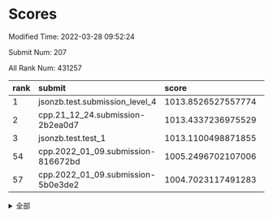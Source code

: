 # Scores

Modified Time: 2022-03-28 09:52:24

Submit Num: 207

All Rank Num: 431257

| rank |               submit               |       score        |       sigma        | pk_num |
| :--- | :--------------------------------- | :----------------- | :----------------- | :----- |
| 1    | jsonzb.test.submission_level_4     | 1013.8526527557774 | 0.8057290652028237 | 8334   |
| 2    | cpp.21_12_24.submission-2b2ea0d7   | 1013.4337236975529 | 0.8028867062507672 | 8337   |
| 3    | jsonzb.test.test_1                 | 1013.1100498871855 | 0.808036618057449  | 8331   |
| 54   | cpp.2022_01_09.submission-816672bd | 1005.2496702107006 | 0.7259430539789393 | 8331   |
| 57   | cpp.2022_01_09.submission-5b0e3de2 | 1004.7023117491283 | 0.7236566146754354 | 8331   |


<details>
<summary>全部</summary>

| rank |                 submit                 |       score        |       sigma        | pk_num |
| :--- | :------------------------------------- | :----------------- | :----------------- | :----- |
| 1    | jsonzb.test.submission_level_4         | 1013.8526527557774 | 0.8057290652028237 | 8334   |
| 2    | cpp.21_12_24.submission-2b2ea0d7       | 1013.4337236975529 | 0.8028867062507672 | 8337   |
| 3    | jsonzb.test.test_1                     | 1013.1100498871855 | 0.808036618057449  | 8331   |
| 4    | gobigger.level_3.submission_level_3_33 | 1012.6215292156955 | 0.819474379829782  | 8337   |
| 5    | gobigger.level_3.submission_level_3_10 | 1011.8914941954187 | 0.7515450872754498 | 8330   |
| 6    | gobigger.level_3.submission_level_3_19 | 1011.6569838007864 | 0.7683268390095699 | 8332   |
| 7    | gobigger.level_3.submission_level_3_39 | 1011.2875387494068 | 0.768897983376282  | 8337   |
| 8    | gobigger.level_3.submission_level_3_0  | 1011.2312416635666 | 0.7705889893169807 | 8331   |
| 9    | gobigger.level_3.submission_level_3_22 | 1011.2172141513424 | 0.7835973092802438 | 8335   |
| 10   | gobigger.level_3.submission_level_3_17 | 1011.1956812017902 | 0.7429036500768622 | 8334   |
| 11   | gobigger.level_3.submission_level_3_48 | 1010.9242103745029 | 0.7612332807896897 | 8332   |
| 12   | gobigger.level_3.submission_level_3_47 | 1010.8717889201629 | 0.7603965077726235 | 8334   |
| 13   | gobigger.level_3.submission_level_3_43 | 1010.8548188011242 | 0.7328240358606928 | 8335   |
| 14   | gobigger.level_3.submission_level_3_25 | 1010.7961485312122 | 0.7512688648959015 | 8333   |
| 15   | gobigger.level_3.submission_level_3_1  | 1010.701189267562  | 0.7706024940877881 | 8330   |
| 16   | gobigger.level_3.submission_level_3_16 | 1010.6880456479619 | 0.783735167688405  | 8338   |
| 17   | gobigger.level_3.submission_level_3_2  | 1010.6609637098206 | 0.7820130044630574 | 8338   |
| 18   | gobigger.level_3.submission_level_3_45 | 1010.6581537685263 | 0.7531962187216527 | 8326   |
| 19   | gobigger.level_3.submission_level_3_40 | 1010.6360495738    | 0.7409173759696329 | 8329   |
| 20   | gobigger.level_3.submission_level_3_9  | 1010.4613597316987 | 0.7728381459624555 | 8330   |
| 21   | gobigger.level_3.submission_level_3_27 | 1010.3778383572594 | 0.7577851569885881 | 8337   |
| 22   | gobigger.level_3.submission_level_3_21 | 1010.3711374067491 | 0.7764300628373385 | 8335   |
| 23   | gobigger.level_3.submission_level_3_24 | 1010.2830970531732 | 0.7584918662443348 | 8336   |
| 24   | gobigger.level_3.submission_level_3_15 | 1010.1963435080949 | 0.7652411503700555 | 8335   |
| 25   | gobigger.level_3.submission_level_3_7  | 1010.1339963958086 | 0.7530271105143345 | 8337   |
| 26   | gobigger.level_3.submission_level_3_12 | 1010.116971014775  | 0.7370205132347676 | 8335   |
| 27   | gobigger.level_3.submission_level_3_41 | 1010.0682930582674 | 0.7747893316488518 | 8338   |
| 28   | gobigger.level_3.submission_level_3_31 | 1009.9406209429661 | 0.7669321886884924 | 8330   |
| 29   | gobigger.level_3.submission_level_3_8  | 1009.9204079550412 | 0.7801047383971819 | 8328   |
| 30   | gobigger.level_3.submission_level_3_20 | 1009.8779323475163 | 0.7424730276598593 | 8337   |
| 31   | gobigger.level_3.submission_level_3_11 | 1009.8180003844823 | 0.7583866701132003 | 8335   |
| 32   | gobigger.level_3.submission_level_3_44 | 1009.7963451515782 | 0.7596055804437977 | 8335   |
| 33   | gobigger.level_3.submission_level_3_6  | 1009.7675284306999 | 0.7486387683682217 | 8331   |
| 34   | gobigger.level_3.submission_level_3_34 | 1009.7475600645764 | 0.7586769574194039 | 8328   |
| 35   | gobigger.level_3.submission_level_3_18 | 1009.7203712555389 | 0.7543628458950764 | 8337   |
| 36   | gobigger.level_3.submission_level_3_13 | 1009.6975275591773 | 0.7677077239521433 | 8333   |
| 37   | gobigger.level_3.submission_level_3_46 | 1009.6503096130649 | 0.7547161455590742 | 8333   |
| 38   | gobigger.level_3.submission_level_3_49 | 1009.6473319069311 | 0.7742084570372298 | 8330   |
| 39   | gobigger.level_3.submission_level_3_30 | 1009.5044072921144 | 0.7649805467382157 | 8335   |
| 40   | gobigger.level_3.submission_level_3_23 | 1009.5041151228914 | 0.7494924145214881 | 8330   |
| 41   | gobigger.level_3.submission_level_3_38 | 1009.4999451492471 | 0.7425601870803678 | 8331   |
| 42   | gobigger.level_3.submission_level_3_14 | 1009.4539225832457 | 0.7516688734361531 | 8337   |
| 43   | gobigger.level_3.submission_level_3_37 | 1009.3636835027097 | 0.7718655327693138 | 8329   |
| 44   | gobigger.level_3.submission_level_3_29 | 1009.3224621752553 | 0.7640498969283768 | 8338   |
| 45   | gobigger.level_3.submission_level_3_5  | 1009.284600631584  | 0.753104281207089  | 8336   |
| 46   | gobigger.level_3.submission_level_3_26 | 1009.240178298781  | 0.7469067094258698 | 8335   |
| 47   | gobigger.level_3.submission_level_3_4  | 1009.1542210048798 | 0.7634420159009331 | 8332   |
| 48   | gobigger.level_3.submission_level_3_3  | 1009.0158517452311 | 0.7432211421265681 | 8336   |
| 49   | gobigger.level_3.submission_level_3_42 | 1009.0112095567773 | 0.728282720792835  | 8327   |
| 50   | gobigger.level_3.submission_level_3_36 | 1008.9852501130599 | 0.7495771804807403 | 8328   |
| 51   | gobigger.level_3.submission_level_3_32 | 1008.9822590706018 | 0.7553813338316089 | 8331   |
| 52   | gobigger.level_3.submission_level_3_28 | 1008.681671522893  | 0.7371119819222303 | 8329   |
| 53   | gobigger.level_3.submission_level_3_35 | 1008.2465003222587 | 0.7395589317639125 | 8328   |
| 54   | cpp.2022_01_09.submission-816672bd     | 1005.2496702107006 | 0.7259430539789393 | 8331   |
| 55   | gobigger.level_1.submission_level_1_23 | 1004.9030077754963 | 0.7249523610992628 | 8330   |
| 56   | gobigger.level_1.submission_level_1_36 | 1004.7080883425176 | 0.7221141847906688 | 8337   |
| 57   | cpp.2022_01_09.submission-5b0e3de2     | 1004.7023117491283 | 0.7236566146754354 | 8331   |
| 58   | gobigger.level_1.submission_level_1_32 | 1004.6790986498337 | 0.7160704506444386 | 8324   |
| 59   | gobigger.level_1.submission_level_1_8  | 1004.6360723621743 | 0.7236239576308806 | 8338   |
| 60   | gobigger.level_1.submission_level_1_6  | 1004.4394362391523 | 0.7143952031916462 | 8336   |
| 61   | gobigger.level_1.submission_level_1_33 | 1004.3651761319823 | 0.7304540231017943 | 8335   |
| 62   | gobigger.level_1.submission_level_1_28 | 1004.3508691514536 | 0.7151406183067691 | 8331   |
| 63   | gobigger.level_1.submission_level_1_4  | 1004.3364577511843 | 0.7264561210888449 | 8333   |
| 64   | gobigger.level_1.submission_level_1_25 | 1004.2766904782687 | 0.7180625008095908 | 8338   |
| 65   | gobigger.level_1.submission_level_1_27 | 1004.2247765023711 | 0.7176783567933789 | 8335   |
| 66   | gobigger.level_1.submission_level_1_34 | 1004.1454187388349 | 0.71430041714834   | 8334   |
| 67   | gobigger.level_1.submission_level_1_1  | 1003.7100621068604 | 0.7117916797754905 | 8329   |
| 68   | gobigger.level_1.submission_level_1_44 | 1003.660944732434  | 0.7323982800113445 | 8334   |
| 69   | gobigger.level_1.submission_level_1_46 | 1003.61180775284   | 0.7298847698710794 | 8337   |
| 70   | gobigger.level_1.submission_level_1_35 | 1003.5839363296284 | 0.7158898863898219 | 8334   |
| 71   | gobigger.level_1.submission_level_1_47 | 1003.5787041092875 | 0.7193356145271895 | 8332   |
| 72   | gobigger.level_1.submission_level_1_48 | 1003.391675055551  | 0.7081469935140949 | 8332   |
| 73   | gobigger.level_1.submission_level_1_45 | 1003.3566781722269 | 0.7120591536916151 | 8329   |
| 74   | gobigger.level_1.submission_level_1_41 | 1003.3545006303816 | 0.7216690873619988 | 8332   |
| 75   | gobigger.level_1.submission_level_1_37 | 1003.3385395902236 | 0.6998967244293769 | 8336   |
| 76   | gobigger.level_1.submission_level_1_14 | 1003.3155906576612 | 0.7119546360279432 | 8335   |
| 77   | gobigger.level_1.submission_level_1_29 | 1003.290050118846  | 0.7279898110668342 | 8333   |
| 78   | gobigger.level_1.submission_level_1_30 | 1003.2850400269215 | 0.7154773739286412 | 8331   |
| 79   | gobigger.level_1.submission_level_1_43 | 1003.184176714911  | 0.7195307384924927 | 8332   |
| 80   | gobigger.level_1.submission_level_1_0  | 1003.1028668891516 | 0.7102460318186146 | 8337   |
| 81   | gobigger.level_1.submission_level_1_2  | 1003.0859710315026 | 0.7194080902720403 | 8334   |
| 82   | gobigger.level_1.submission_level_1_38 | 1003.0729601920543 | 0.7159826041812606 | 8334   |
| 83   | gobigger.level_1.submission_level_1_17 | 1003.0622490002628 | 0.7385666306779114 | 8333   |
| 84   | gobigger.level_1.submission_level_1_5  | 1003.0615910575068 | 0.7150470149329085 | 8335   |
| 85   | gobigger.level_1.submission_level_1_3  | 1003.0560567507118 | 0.7033196675936682 | 8336   |
| 86   | gobigger.level_1.submission_level_1_16 | 1003.0517300213561 | 0.7196089773284061 | 8332   |
| 87   | gobigger.level_1.submission_level_1_18 | 1003.0108511978359 | 0.7000783174094393 | 8328   |
| 88   | gobigger.level_1.submission_level_1_20 | 1002.8635251329898 | 0.7184784685814909 | 8337   |
| 89   | gobigger.level_1.submission_level_1_13 | 1002.7777576916761 | 0.7227427520584379 | 8335   |
| 90   | gobigger.level_1.submission_level_1_12 | 1002.7275879153594 | 0.7205779513651778 | 8332   |
| 91   | gobigger.level_1.submission_level_1_9  | 1002.6893080214497 | 0.7049587522458618 | 8335   |
| 92   | gobigger.level_1.submission_level_1_22 | 1002.6849743613828 | 0.7184894657791836 | 8337   |
| 93   | gobigger.level_1.submission_level_1_24 | 1002.6635723212836 | 0.7047256728639877 | 8335   |
| 94   | gobigger.level_1.submission_level_1_39 | 1002.6535495674983 | 0.7150606246549469 | 8335   |
| 95   | gobigger.level_1.submission_level_1_15 | 1002.5749516506984 | 0.7130788839137481 | 8336   |
| 96   | gobigger.level_1.submission_level_1_21 | 1002.5504019613873 | 0.7159516598175457 | 8336   |
| 97   | gobigger.level_1.submission_level_1_42 | 1002.5228086608611 | 0.7138569118051507 | 8333   |
| 98   | gobigger.level_1.submission_level_1_49 | 1002.5198162852412 | 0.7097070703739059 | 8334   |
| 99   | gobigger.level_1.submission_level_1_31 | 1002.456046978832  | 0.709649569335995  | 8337   |
| 100  | gobigger.level_1.submission_level_1_11 | 1002.3956114602115 | 0.7184294740084298 | 8331   |
| 101  | gobigger.level_1.submission_level_1_7  | 1002.0863826001749 | 0.7236347125965109 | 8328   |
| 102  | gobigger.level_1.submission_level_1_26 | 1002.0707465665168 | 0.7171644176760131 | 8336   |
| 103  | gobigger.level_1.submission_level_1_10 | 1001.7886149932281 | 0.7083925588172715 | 8335   |
| 104  | gobigger.level_1.submission_level_1_19 | 1001.4051911625164 | 0.7080469928085203 | 8335   |
| 105  | gobigger.level_1.submission_level_1_40 | 1001.2966464948968 | 0.7057411848929975 | 8340   |
| 106  | gobigger.random.submission_random_27   | 997.6428976289246  | 0.7132165817267903 | 8330   |
| 107  | gobigger.random.submission_random_41   | 997.5934981425655  | 0.7078581061909471 | 8328   |
| 108  | gobigger.random.submission_random_45   | 997.0854825560803  | 0.7058080364840623 | 8332   |
| 109  | gobigger.random.submission_random_39   | 996.8573139813591  | 0.712633114999856  | 8335   |
| 110  | gobigger.random.submission_random_26   | 996.8270418831901  | 0.7034247429881338 | 8333   |
| 111  | gobigger.random.submission_random_12   | 996.8168648379597  | 0.7060433155998557 | 8332   |
| 112  | gobigger.random.submission_random_34   | 996.7027302472103  | 0.7048548763484953 | 8330   |
| 113  | gobigger.random.submission_random_9    | 996.6295016569788  | 0.7163530129907228 | 8336   |
| 114  | gobigger.random.submission_random_10   | 996.6155413177897  | 0.7223148383873668 | 8336   |
| 115  | gobigger.random.submission_random_8    | 996.5698614846519  | 0.7145558647230904 | 8332   |
| 116  | gobigger.random.submission_random_7    | 996.5123720328113  | 0.716324715556574  | 8336   |
| 117  | gobigger.random.submission_random_18   | 996.4321773639667  | 0.727006179919516  | 8332   |
| 118  | gobigger.random.submission_random_20   | 996.3625434966593  | 0.6988383063203351 | 8331   |
| 119  | gobigger.random.submission_random_49   | 996.3015350500585  | 0.6918957517870831 | 8334   |
| 120  | gobigger.random.submission_random_1    | 996.2789726559382  | 0.7219903963112527 | 8333   |
| 121  | gobigger.random.submission_random_44   | 996.2765908447797  | 0.7147152637025668 | 8330   |
| 122  | gobigger.random.submission_random_28   | 996.2393553572879  | 0.7079812664298956 | 8335   |
| 123  | gobigger.random.submission_random_47   | 996.1714416128433  | 0.7041236779667535 | 8331   |
| 124  | gobigger.random.submission_random_46   | 996.0892176584067  | 0.7166735034886099 | 8338   |
| 125  | gobigger.random.submission_random_16   | 996.0754589733878  | 0.69695131341324   | 8327   |
| 126  | gobigger.random.submission_random_2    | 996.0636576073516  | 0.7103158468351493 | 8336   |
| 127  | gobigger.random.submission_random_35   | 995.9564695362525  | 0.7128564200909134 | 8330   |
| 128  | gobigger.random.submission_random_31   | 995.9500220892245  | 0.703271120034507  | 8333   |
| 129  | gobigger.random.submission_random_36   | 995.9176862473755  | 0.7175982957816532 | 8331   |
| 130  | gobigger.random.submission_random_43   | 995.8413831116733  | 0.7118687435497731 | 8334   |
| 131  | gobigger.random.submission_random_21   | 995.8255873764506  | 0.7083499022456594 | 8339   |
| 132  | gobigger.random.submission_random_23   | 995.8147410231949  | 0.7047159910990685 | 8334   |
| 133  | gobigger.random.submission_random_4    | 995.7649517065398  | 0.7118482694934277 | 8334   |
| 134  | gobigger.random.submission_random_13   | 995.746981778782   | 0.7208752317732858 | 8334   |
| 135  | gobigger.random.submission_random_30   | 995.7280781242084  | 0.7161490836113131 | 8329   |
| 136  | gobigger.random.submission_random_38   | 995.6923995887369  | 0.70482741448017   | 8333   |
| 137  | gobigger.random.submission_random_22   | 995.6672432405446  | 0.7162229506066882 | 8333   |
| 138  | gobigger.random.submission_random_32   | 995.6576013454836  | 0.7123636192394209 | 8336   |
| 139  | gobigger.random.submission_random_19   | 995.6148255337887  | 0.7230510780087176 | 8333   |
| 140  | gobigger.random.submission_random_29   | 995.5665744244285  | 0.7126299044025018 | 8334   |
| 141  | gobigger.random.submission_random_14   | 995.5100777058992  | 0.6942497468704444 | 8332   |
| 142  | gobigger.random.submission_random_37   | 995.448742800612   | 0.7086645040129135 | 8332   |
| 143  | gobigger.random.submission_random_17   | 995.4170011684539  | 0.7158509447826475 | 8338   |
| 144  | gobigger.random.submission_random_11   | 995.389086721387   | 0.7203975455792756 | 8330   |
| 145  | gobigger.random.submission_random_48   | 995.379153513644   | 0.7180902099413715 | 8333   |
| 146  | gobigger.random.submission_random_42   | 995.3372800111844  | 0.7211986949398537 | 8332   |
| 147  | gobigger.random.submission_random_24   | 995.3328918903889  | 0.7364712478615756 | 8335   |
| 148  | gobigger.random.submission_random_40   | 995.25255307923    | 0.7191859657357249 | 8334   |
| 149  | gobigger.random.submission_random_6    | 995.1976346669861  | 0.7278367134320711 | 8337   |
| 150  | gobigger.random.submission_random_3    | 995.0944044830525  | 0.7078971527662804 | 8332   |
| 151  | gobigger.random.submission_random_0    | 995.0356069923157  | 0.7175718802469278 | 8330   |
| 152  | gobigger.random.submission_random_25   | 994.8852491658042  | 0.7199612630427094 | 8332   |
| 153  | gobigger.random.submission_random_15   | 994.7744584237035  | 0.7175154649417019 | 8335   |
| 154  | gobigger.random.submission_random_5    | 994.5423705941483  | 0.7254099085430076 | 8331   |
| 155  | gobigger.random.submission_random_33   | 994.4599880965202  | 0.7332570505489265 | 8331   |
| 156  | gobigger.level_2.submission_level_2_13 | 993.8440402449029  | 0.7497853840770684 | 8333   |
| 157  | gobigger.level_2.submission_level_2_6  | 993.6303068601359  | 0.7420478103158656 | 8331   |
| 158  | gobigger.level_2.submission_level_2_9  | 993.6065043538227  | 0.7278090456092352 | 8332   |
| 159  | gobigger.level_2.submission_level_2_30 | 993.5680583589245  | 0.7228772069654406 | 8336   |
| 160  | gobigger.level_2.submission_level_2_28 | 993.3526978084725  | 0.7242405161571321 | 8329   |
| 161  | gobigger.level_2.submission_level_2_0  | 993.1437608405087  | 0.7346482999740429 | 8335   |
| 162  | gobigger.level_2.submission_level_2_2  | 993.125793884475   | 0.7322770525444625 | 8337   |
| 163  | gobigger.level_2.submission_level_2_47 | 993.0990818902562  | 0.7252691268729946 | 8335   |
| 164  | gobigger.level_2.submission_level_2_27 | 993.0986839154754  | 0.7372229387999211 | 8334   |
| 165  | gobigger.level_2.submission_level_2_5  | 993.0358255889558  | 0.7365791160637576 | 8334   |
| 166  | gobigger.level_2.submission_level_2_12 | 993.022354263757   | 0.732874666114753  | 8339   |
| 167  | gobigger.level_2.submission_level_2_33 | 993.0160416136163  | 0.7147365071001675 | 8333   |
| 168  | gobigger.level_2.submission_level_2_39 | 992.863844299248   | 0.739413423755923  | 8334   |
| 169  | gobigger.level_2.submission_level_2_4  | 992.8217616819132  | 0.7286082997849764 | 8331   |
| 170  | gobigger.level_2.submission_level_2_3  | 992.8072323460564  | 0.7360638122460686 | 8336   |
| 171  | gobigger.level_2.submission_level_2_21 | 992.757745905915   | 0.7606188622231842 | 8333   |
| 172  | gobigger.level_2.submission_level_2_44 | 992.6267062996313  | 0.7238473964238271 | 8335   |
| 173  | gobigger.level_2.submission_level_2_19 | 992.6142833132085  | 0.7532186199810762 | 8335   |
| 174  | gobigger.level_2.submission_level_2_38 | 992.5904207011743  | 0.7435020914686931 | 8338   |
| 175  | gobigger.level_2.submission_level_2_22 | 992.5515695027685  | 0.7350149805463224 | 8333   |
| 176  | gobigger.level_2.submission_level_2_45 | 992.5343937103969  | 0.7320603326111755 | 8337   |
| 177  | gobigger.level_2.submission_level_2_7  | 992.5323909042824  | 0.7302845971987673 | 8334   |
| 178  | gobigger.level_2.submission_level_2_25 | 992.5096433715552  | 0.7338276807840853 | 8333   |
| 179  | gobigger.level_2.submission_level_2_8  | 992.5032706535301  | 0.7408446414276758 | 8331   |
| 180  | gobigger.level_2.submission_level_2_1  | 992.4560013841077  | 0.7525226956525481 | 8327   |
| 181  | gobigger.level_2.submission_level_2_43 | 992.3958589116698  | 0.7485914827800407 | 8338   |
| 182  | gobigger.level_2.submission_level_2_32 | 992.3955458944746  | 0.7336232035755845 | 8337   |
| 183  | gobigger.level_2.submission_level_2_29 | 992.3079595672674  | 0.7398532014758654 | 8334   |
| 184  | gobigger.level_2.submission_level_2_49 | 992.2841080409398  | 0.7492344350787227 | 8332   |
| 185  | gobigger.level_2.submission_level_2_46 | 992.121654238281   | 0.7501967188364037 | 8338   |
| 186  | gobigger.level_2.submission_level_2_31 | 992.0849974108363  | 0.7495542985335226 | 8336   |
| 187  | gobigger.level_2.submission_level_2_34 | 992.0408828517008  | 0.738525155101753  | 8329   |
| 188  | gobigger.level_2.submission_level_2_26 | 991.9722340283136  | 0.7467548346874885 | 8334   |
| 189  | gobigger.level_2.submission_level_2_40 | 991.8099061619856  | 0.7567633022326438 | 8334   |
| 190  | gobigger.level_2.submission_level_2_17 | 991.8044752124908  | 0.7551433708992439 | 8334   |
| 191  | gobigger.level_2.submission_level_2_18 | 991.6637324103123  | 0.7481226872010507 | 8334   |
| 192  | gobigger.level_2.submission_level_2_48 | 991.661076498133   | 0.7330939731333217 | 8335   |
| 193  | gobigger.level_2.submission_level_2_10 | 991.5990217260338  | 0.7535989925502374 | 8333   |
| 194  | gobigger.level_2.submission_level_2_41 | 991.408685180173   | 0.749148548485026  | 8329   |
| 195  | gobigger.level_2.submission_level_2_16 | 991.3995937192932  | 0.7325742288421541 | 8338   |
| 196  | gobigger.level_2.submission_level_2_15 | 991.1781163430253  | 0.7515998179797586 | 8336   |
| 197  | gobigger.level_2.submission_level_2_23 | 991.0582381673872  | 0.7522166507632306 | 8333   |
| 198  | gobigger.level_2.submission_level_2_37 | 990.9115521916958  | 0.7498230620573201 | 8336   |
| 199  | gobigger.level_2.submission_level_2_35 | 990.8638579363785  | 0.7631621710815697 | 8334   |
| 200  | gobigger.level_2.submission_level_2_36 | 990.6782249220541  | 0.7600615231257717 | 8332   |
| 201  | gobigger.level_2.submission_level_2_20 | 990.4052024994594  | 0.7742149648459327 | 8337   |
| 202  | gobigger.level_2.submission_level_2_42 | 990.373937625762   | 0.7537052683457529 | 8336   |
| 203  | gobigger.level_2.submission_level_2_24 | 990.3438166131374  | 0.7605749088799653 | 8339   |
| 204  | gobigger.level_2.submission_level_2_11 | 989.978102040989   | 0.7498752252187251 | 8332   |
| 205  | gobigger.level_2.submission_level_2_14 | 989.94532794632    | 0.7712033454513469 | 8332   |
| 206  | gobigger.none.submission_none_0        | 977.7218747410946  | 1.4203526208212025 | 8331   |
| 207  | gobigger.none.submission_none_1        | 977.3063853900709  | 1.4758844525364856 | 8335   |

</details>